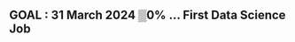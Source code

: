 ## GOAL : 31 March 2024 ▒0% ... First Data Science Job

<!---
iambitdatabyte/iambitdatabyte is a ✨ special ✨ repository because its `README.md` (this file) appears on your GitHub profile.
You can click the Preview link to take a look at your changes.
--->
